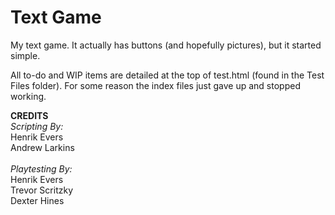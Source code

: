 # Text Game
My text game. It actually has buttons (and hopefully pictures), but it started simple.

All to-do and WIP items are detailed at the top of test.html (found in the Test Files folder).
For some reason the index files just gave up and stopped working.

<b>CREDITS</b><br>
<em>Scripting By:</em><br>
Henrik Evers<br>
Andrew Larkins<br><br>
<em>Playtesting By:</em><br>
Henrik Evers<br>
Trevor Scritzky<br>
Dexter Hines